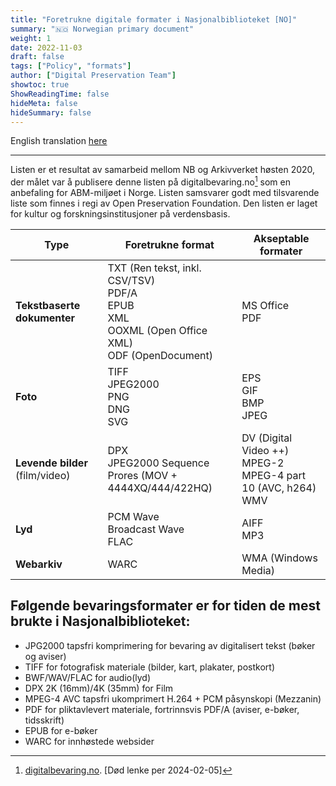 ```yaml
---
title: "Foretrukne digitale formater i Nasjonalbiblioteket [NO]"
summary: "🇳🇴 Norwegian primary document"
weight: 1
date: 2022-11-03
draft: false
tags: ["Policy", "formats"]
author: ["Digital Preservation Team"]
showtoc: true
ShowReadingTime: false
hideMeta: false
hideSummary: false
---
```


English translation [here](/digitalpreservation-blog.nb.no/docs/formats/2022-11-03-formats-in-use-en/)

---

Listen er et resultat av samarbeid mellom NB og Arkivverket høsten 2020, der målet var å publisere denne listen på digitalbevaring.no[^1] som en anbefaling for ABM-miljøet i Norge. Listen samsvarer godt med tilsvarende liste som finnes i regi av Open Preservation Foundation. Den listen er laget for kultur og forskningsinstitusjoner på verdensbasis.

[^1]: [digitalbevaring.no](https://digitalbevaring.no). [Død lenke per 2024-02-05]

| Type | Foretrukne format | Akseptable formater |
| ---- | ---- | ---- |
| **Tekstbaserte dokumenter** | TXT (Ren tekst, inkl. CSV/TSV)<br>PDF/A <br>EPUB<br>XML<br>OOXML (Open Office XML)<br>ODF (OpenDocument) | MS Office<br>PDF |
| **Foto** | TIFF<br>JPEG2000<br>PNG<br>DNG<br>SVG | EPS<br>GIF<br>BMP<br>JPEG |
| **Levende bilder** (film/video) | DPX<br>JPEG2000 Sequence<br>Prores (MOV + 4444XQ/444/422HQ) | DV (Digital Video ++)<br> MPEG-2<br>MPEG-4 part 10 (AVC, h264)<br>WMV |
| **Lyd** | PCM Wave<br>Broadcast Wave<br>FLAC | AIFF<br>MP3<br> |
| **Webarkiv** | WARC | WMA (Windows Media) |


## Følgende bevaringsformater er for tiden de mest brukte i Nasjonalbiblioteket:

-   JPG2000 tapsfri komprimering for bevaring av digitalisert tekst
    (bøker og aviser)
-   TIFF for fotografisk materiale (bilder, kart, plakater, postkort)
-   BWF/WAV/FLAC for audio(lyd)
-   DPX 2K (16mm)/4K (35mm) for Film
-   MPEG-4 AVC tapsfri ukomprimert H.264 + PCM påsynskopi (Mezzanin)
-   PDF for pliktavlevert materiale, fortrinnsvis PDF/A (aviser,
    e-bøker, tidsskrift)
-   EPUB for e-bøker
-   WARC for innhøstede websider

